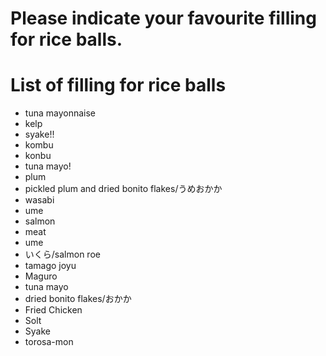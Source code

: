 # Please indicate your favourite filling for rice balls.

# List of filling for rice balls
- tuna mayonnaise
- kelp
- syake!!
- kombu
- konbu
- tuna mayo!
- plum
- pickled plum and dried bonito flakes/うめおかか
- wasabi
- ume
- salmon
- meat
- ume
- いくら/salmon roe
- tamago joyu
- Maguro
- tuna mayo
- dried bonito flakes/おかか
- Fried Chicken
- Solt
- Syake
- torosa-mon
